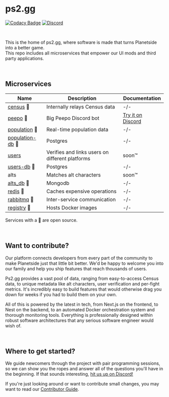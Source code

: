 # ps2.gg

[![Codacy Badge](https://app.codacy.com/project/badge/Grade/49991ab701ef4eb0a0a29f947ac4a1fc)](https://app.codacy.com/gh/ps2gg/ps2.gg/dashboard?utm_source=gh&utm_medium=referral&utm_content=&utm_campaign=Badge_grade)
[![Discord](https://img.shields.io/discord/1090392395427885198.svg?logo=discord)](https://discord.gg/8MvTaUQM2E)

<br>

This is the home of ps2.gg, where software is made that turns Planetside into a better game.<br>
This repo includes all microservices that empower our UI mods and third party applications.

<br>

## Microservices

| Name                                                        | Description                                     | Documentation                                      |
| ----------------------------------------------------------- | ----------------------------------------------- | -------------------------------------------------- |
| [census](/services/census/) 🔹                              | Internally relays Census data                   | -/-                                                |
| [peepo](/services/peepo/) 🔹                                | Big Peepo Discord bot                           | [Try it on Discord](https://discord.gg/vVa7gDK7Ky) |
| [population](/services/population/) 🔹                      | Real-time population data                       | -/-                                                |
| [population-db](https://github.com/postgres/postgres) 🔹    | Postgres                                        | -/-                                                |
| [users](/services/users/)                                   | Verifies and links users on different platforms | soon™                                              |
| [users-db](https://github.com/postgres/postgres) 🔹         | Postgres                                        | -/-                                                |
| alts                                                        | Matches alt characters                          | soon™                                              |
| [alts_db](https://github.com/mongodb/mongo) 🔹              | Mongodb                                         | -/-                                                |
| [redis](https://github.com/redis/redis) 🔹                  | Caches expensive operations                     | -/-                                                |
| [rabbitmq](https://github.com/rabbitmq/rabbitmq-server) 🔹  | Inter-service communication                     | -/-                                                |
| [registry](https://github.com/distribution/distribution) 🔹 | Hosts Docker images                             | -/-                                                |

Services with a 🔹 are open source.

<br>

## Want to contribute?

Our platform connects developers from every part of the community to make Planetside just that little bit better. We'd be happy to welcome you into our family and help you ship features that reach thousands of users.

Ps2.gg provides a vast pool of data, ranging from easy-to-access Census data, to unique metadata like alt characters, user verification and per-fight metrics. It's incredibly easy to build features that would otherwise drag you down for weeks if you had to build them on your own.

All of this is powered by the latest in tech, from Next.js on the frontend, to Nest on the backend, to an automated Docker orchestration system and thorough monitoring tools. Everything is professionally designed within robust software architectures that any serious software engineer would wish of.

<br>

## Where to get started?

We guide newcomers through the project with pair programming sessions, so we can show you the ropes and answer all of the questions you'll have in the beginning. If that sounds interesting, [hit us up on Discord!](https://discord.gg/8MvTaUQM2E)

If you're just looking around or want to contribute small changes, you may want to read our [Contributor Guide](/.github/CONTRIBUTING.md).
